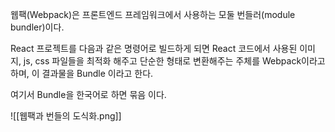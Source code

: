 웹팩(Webpack)은 프론트엔드 프레임워크에서 사용하는 모둘 번들러(module bundler)이다.


React 프로젝트를 다음과 같은 명령어로 빌드하게 되면 React 코드에서 사용된 이미지, js, css 파일들을 최적화 해주고 단순한 형태로 변환해주는 주체를 Webpack이라고 하며, 이 결과물을 Bundle 이라고 한다.

여기서 Bundle을 한국어로 하면 묶음 이다.

![[웹팩과 번들의 도식화.png]]